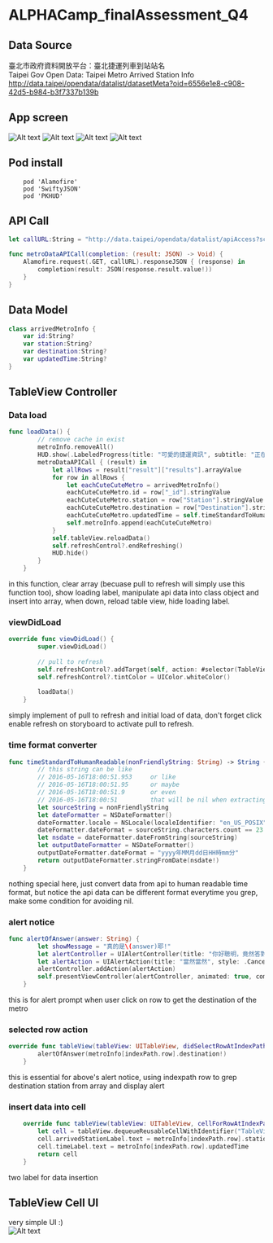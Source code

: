# ALPHACamp_finalAssessment_Q4

## Data Source
臺北市政府資料開放平台：臺北捷運列車到站站名  
Taipei Gov Open Data: Taipei Metro Arrived Station Info  
http://data.taipei/opendata/datalist/datasetMeta?oid=6556e1e8-c908-42d5-b984-b3f7337b139b

## App screen
![Alt text](launch.png?raw=true "launch")
![Alt text](show.png?raw=true "show")
![Alt text](alert.png?raw=true "alert")
![Alt text](refresh.png?raw=true "refresh")  

## Pod install
```
	pod 'Alamofire'
	pod 'SwiftyJSON'
	pod 'PKHUD'
```

## API Call
```swift
let callURL:String = "http://data.taipei/opendata/datalist/apiAccess?scope=resourceAquire&rid=55ec6d6e-dc5c-4268-a725-d04cc262172b"

func metroDataAPICall(completion: (result: JSON) -> Void) {
    Alamofire.request(.GET, callURL).responseJSON { (response) in
        completion(result: JSON(response.result.value!))
    }
}
```

## Data Model
```swift
class arrivedMetroInfo {
    var id:String?
    var station:String?
    var destination:String?
    var updatedTime:String?
}
```

## TableView Controller

### Data load
```swift
func loadData() {
        // remove cache in exist
        metroInfo.removeAll()
        HUD.show(.LabeledProgress(title: "可愛的捷運資訊", subtitle: "正在可愛地載入中。。。"))
        metroDataAPICall { (result) in
            let allRows = result["result"]["results"].arrayValue
            for row in allRows {
                let eachCuteCuteMetro = arrivedMetroInfo()
                eachCuteCuteMetro.id = row["_id"].stringValue
                eachCuteCuteMetro.station = row["Station"].stringValue
                eachCuteCuteMetro.destination = row["Destination"].stringValue
                eachCuteCuteMetro.updatedTime = self.timeStandardToHumanReadable(row["UpdateTime"].stringValue)
                self.metroInfo.append(eachCuteCuteMetro)
            }
            self.tableView.reloadData()
            self.refreshControl?.endRefreshing()
            HUD.hide()
        }
    }
```
in this function, clear array (becuase pull to refresh will simply use this function too), show loading label, manipulate api data into class object and insert into array, when down, reload table view, hide loading label.  

### viewDidLoad
```swift
override func viewDidLoad() {
        super.viewDidLoad()
        
        // pull to refresh
        self.refreshControl?.addTarget(self, action: #selector(TableViewController.loadData), forControlEvents: .ValueChanged)
        self.refreshControl?.tintColor = UIColor.whiteColor()
        
        loadData()
    }
```
simply implement of pull to refresh and initial load of data, don't forget click enable refresh on storyboard to activate pull to refresh.  

### time format converter
```swift
func timeStandardToHumanReadable(nonFriendlyString: String) -> String {
        // this string can be like
        // 2016-05-16T18:00:51.953     or like
        // 2016-05-16T18:00:51.95      or maybe
        // 2016-05-16T18:00:51.9       or even
        // 2016-05-16T18:00:51         that will be nil when extracting, i love this api...
        let sourceString = nonFriendlyString
        let dateFormatter = NSDateFormatter()
        dateFormatter.locale = NSLocale(localeIdentifier: "en_US_POSIX")
        dateFormatter.dateFormat = sourceString.characters.count == 23 ? "yyyy-MM-dd'T'HH:mm:ss.SSS" : (sourceString.characters.count == 22 ? "yyyy-MM-dd'T'HH:mm:ss.SS" : (sourceString.characters.count == 21 ? "yyyy-MM-dd'T'HH:mm:ss.S" : "yyyy-MM-dd'T'HH:mm:ss"))
        let nsdate = dateFormatter.dateFromString(sourceString)
        let outputDateFormatter = NSDateFormatter()
        outputDateFormatter.dateFormat = "yyyy年MM月dd日HH時mm分"
        return outputDateFormatter.stringFromDate(nsdate!)
    }
```
nothing special here, just convert data from api to human readable time format, but notice the api data can be different format everytime you grep, make some condition for avoiding nil.

### alert notice
```swift
func alertOfAnswer(answer: String) {
        let showMessage = "真的是\(answer)耶!"
        let alertController = UIAlertController(title: "你好聰明，竟然答對了！", message: showMessage, preferredStyle: .Alert)
        let alertAction = UIAlertAction(title: "當然當然", style: .Cancel, handler: nil)
        alertController.addAction(alertAction)
        self.presentViewController(alertController, animated: true, completion: nil)
    }
```
this is for alert prompt when user click on row to get the destination of the metro

### selected row action
```swift
override func tableView(tableView: UITableView, didSelectRowAtIndexPath indexPath: NSIndexPath) {
        alertOfAnswer(metroInfo[indexPath.row].destination!)
    }
```
this is essential for above's alert notice, using indexpath row to grep destination station from array and display alert

### insert data into cell
```swift
    override func tableView(tableView: UITableView, cellForRowAtIndexPath indexPath: NSIndexPath) -> UITableViewCell {
        let cell = tableView.dequeueReusableCellWithIdentifier("TableViewCell", forIndexPath: indexPath) as! TableViewCell
        cell.arrivedStationLabel.text = metroInfo[indexPath.row].station
        cell.timeLabel.text = metroInfo[indexPath.row].updatedTime
        return cell
    }
```
two label for data insertion

## TableView Cell UI
very simple UI :)  
![Alt text](tableviewCell.png?raw=true "tableviewCell") 
